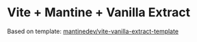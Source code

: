 # Vite + Mantine + Vanilla Extract

<!-- cspell:ignore mantinedev -->

Based on template:
[mantinedev/vite-vanilla-extract-template](https://github.com/mantinedev/vite-vanilla-extract-template/tree/485c0eb95016fcf4b76ce65b63ffd419da0d19a0)
